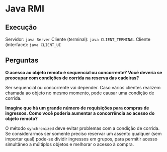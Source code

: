 # Java RMI

## Execução

Servidor: `java Server`
Cliente (terminal): `java CLIENT_TERMINAL`
Cliente (interface): `java CLIENT_UI`

## Perguntas

**O acesso ao objeto remoto é sequencial ou concorrente? Você deveria se preocupar com condições de corrida na reserva das cadeiras?**

Ser sequencial ou concorrente vai depender. Caso vários clientes realizem chamada ao objeto no mesmo momento, pode causar uma condição de corrida.

**Imagine que há um grande número de requisições para compras de ingressos.
Como você poderia aumentar a concorrência ao acesso do objeto remoto?**

O método `synchronized` deve evitar problemas com a condição de corrida.
Se considerarmos ser somente preciso reservar um assento qualquer (sem importar qual) pode-se dividir ingressos em grupos, para permitir acesso simultâneo a múltiplos objetos e melhorar o acesso à compra. 